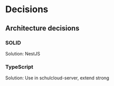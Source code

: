 # Decisions

## Architecture decisions



### SOLID

Solution: NestJS

### TypeScript

Solution: Use in schulcloud-server, extend strong
